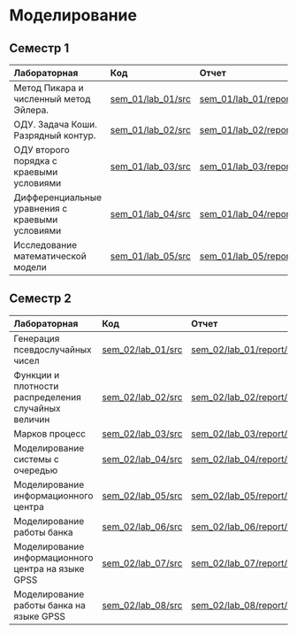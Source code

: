 # Моделирование

## Семестр 1

| Лабораторная | Код | Отчет | Технология |
|:---|:---|:---|:---|
| Метод Пикара и численный метод Эйлера.          | [sem_01/lab_01/src](sem_01/lab_01/src) | [sem_01/lab_01/report/main.pdf](sem_01/lab_01/report/main.pdf) |![Haskell](https://img.shields.io/badge/-Haskell-%23000000?logo=haskell&style=flat-square)|
| ОДУ. Задача Коши. Разрядный контур.             | [sem_01/lab_02/src](sem_01/lab_02/src) | [sem_01/lab_02/report/main.pdf](sem_01/lab_02/report/main.pdf) |![C++](https://img.shields.io/badge/-%D0%A1%2B%2B-%23000000?logo=qt&style=flat-square)|
| ОДУ второго порядка с краевыми условиями        | [sem_01/lab_03/src](sem_01/lab_03/src) | [sem_01/lab_03/report/main.pdf](sem_01/lab_03/report/main.pdf) |![C++](https://img.shields.io/badge/-%D0%A1%2B%2B-%23000000?logo=qt&style=flat-square)|
| Дифференциальные уравнения с краевыми условиями | [sem_01/lab_04/src](sem_01/lab_04/src) | [sem_01/lab_04/report/main.pdf](sem_01/lab_04/report/main.pdf) |![C++](https://img.shields.io/badge/-%D0%A1%2B%2B-%23000000?logo=qt&style=flat-square)|
| Исследование математической модели              | [sem_01/lab_05/src](sem_01/lab_05/src) | [sem_01/lab_05/report/main.pdf](sem_01/lab_05/report/main.pdf) |![C++](https://img.shields.io/badge/-%D0%A1%2B%2B-%23000000?logo=qt&style=flat-square)|

## Семестр 2

| Лабораторная | Код | Отчет | Технология |
|:---|:---|:---|:---|
|Генерация псевдослучайных чисел|[sem_02/lab_01/src](sem_02/lab_01/src) | [sem_02/lab_01/report/main.pdf](sem_02/lab_01/report/main.pdf) |![Python](https://img.shields.io/badge/-Python-%23000000?logo=python&style=flat-square)|
|Функции и плотности распределения случайных величин|[sem_02/lab_02/src](sem_02/lab_02/src) | [sem_02/lab_02/report/main.pdf](sem_02/lab_02/report/main.pdf) |![Python](https://img.shields.io/badge/-Python-%23000000?logo=jupyter&style=flat-square)|
|Марков процесс|[sem_02/lab_03/src](sem_02/lab_03/src) | [sem_02/lab_03/report/main.pdf](sem_02/lab_03/report/main.pdf) |![Python](https://img.shields.io/badge/-Python-%23000000?logo=python&style=flat-square)|
|Моделирование системы с очередью|[sem_02/lab_04/src](sem_02/lab_04/src) | [sem_02/lab_04/report/main.pdf](sem_02/lab_04/report/main.pdf) |![Python](https://img.shields.io/badge/-Python-%23000000?logo=python&style=flat-square)|
|Моделирование информационного центра|[sem_02/lab_05/src](sem_02/lab_05/src) | [sem_02/lab_05/report/main.pdf](sem_02/lab_05/report/main.pdf) |![Python](https://img.shields.io/badge/-Python-%23000000?logo=python&style=flat-square)|
|Моделирование работы банка|[sem_02/lab_06/src](sem_02/lab_06/src) | [sem_02/lab_06/report/main.pdf](sem_02/lab_06/report/main.pdf) |![Python](https://img.shields.io/badge/-Python-%23000000?logo=python&style=flat-square)|
|Моделирование информационного центра на языке GPSS|[sem_02/lab_07/src](sem_02/lab_07/src) | [sem_02/lab_07/report/main.pdf](sem_02/lab_07/report/main.pdf) |![GPSS](https://img.shields.io/badge/-GPSS-%23000000?style=flat-square)|
|Моделирование работы банка на языке GPSS|[sem_02/lab_08/src](sem_02/lab_08/src) | [sem_02/lab_08/report/main.pdf](sem_02/lab_08/report/main.pdf) |![GPSS](https://img.shields.io/badge/-GPSS-%23000000?style=flat-square)|
